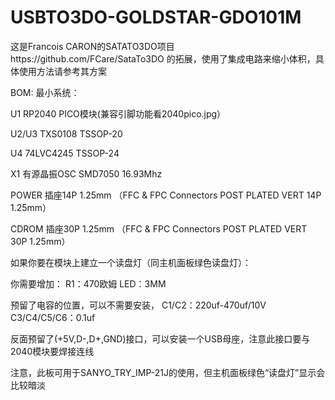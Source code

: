 # USBTO3DO-GOLDSTAR-GDO101M
这是Francois CARON的SATATO3DO项目https://github.com/FCare/SataTo3DO 的拓展，使用了集成电路来缩小体积，具体使用方法请参考其方案

BOM: 最小系统：

U1 RP2040 PICO模块(兼容引脚功能看2040pico.jpg）

U2/U3 TXS0108 TSSOP-20

U4 74LVC4245 TSSOP-24

X1 有源晶振OSC SMD7050 16.93Mhz

POWER 插座14P 1.25mm  （FFC & FPC Connectors POST PLATED VERT 14P 1.25mm）

CDROM 插座30P 1.25mm  （FFC & FPC Connectors POST PLATED VERT 30P 1.25mm）

如果你要在模块上建立一个读盘灯（同主机面板绿色读盘灯）：

你需要增加： R1：470欧姆 LED：3MM

预留了电容的位置，可以不需要安装， C1/C2：220uf-470uf/10V C3/C4/C5/C6：0.1uf

反面预留了(+5V,D-,D+,GND)接口，可以安装一个USB母座，注意此接口要与2040模块要焊接连线

注意，此板可用于SANYO_TRY_IMP-21J的使用，但主机面板绿色“读盘灯”显示会比较暗淡
